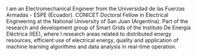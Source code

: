 I am an Electromechanical Engineer from the Universidad de las Fuerzas Armadas - ESPE (Ecuador). CONICET Doctoral Fellow in Electrical Engineering at the National University of San Juan (Argentina). Part of the research and development group of Smart Grids of the Instituto De Energía Eléctrica (IEE), where I research areas related to distributed energy resources, efficient use of electrical energy, quality and application of machine learning algorithms and data analysis in real-time operation.

